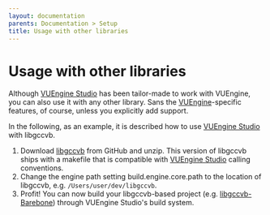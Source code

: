 ```yaml
---
layout: documentation
parents: Documentation > Setup
title: Usage with other libraries
---
```


# Usage with other libraries

Although [VUEngine Studio](https://www.vuengine.dev/) has been tailor-made to work with VUEngine, you can also use it with any other library. Sans the [VUEngine](https://github.com/VUEngine/VUEngine-Core)-specific features, of course, unless you explicitly add support.

In the following, as an example, it is described how to use [VUEngine Studio](https://www.vuengine.dev/) with libgccvb.

1. Download [libgccvb](https://github.com/VUEngine/libgccvb) from GitHub and unzip. This version of libgccvb ships with a makefile that is compatible with [VUEngine Studio](https://www.vuengine.dev/) calling conventions.
2. Change the engine path setting <span class="setting">build.engine.core.path</span> to the location of libgccvb, e.g. `/Users/user/dev/libgccvb`.
3. Profit! You can now build your libgccvb-based project (e.g. [libgccvb-Barebone](https://github.com/VUEngine/libgccvb-Barebone)) through VUEngine Studio's build system.

